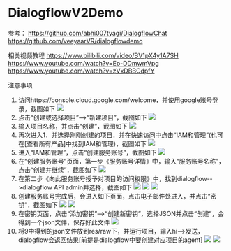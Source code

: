 # DialogflowV2Demo
参考：
https://github.com/abhi007tyagi/DialogflowChat
https://github.com/veeyaarVR/dialogflowdemo

相关视频教程
https://www.bilibili.com/video/BV1pX4y1A7SH
https://www.youtube.com/watch?v=Eo-DDmwmVpg
https://www.youtube.com/watch?v=zVxDBBCdpfY

注意事项
1. 访问https://console.cloud.google.com/welcome，并使用google账号登录，截图如下
   ![](../images/1.png)
2. 点击“创建或选择项目”-->“新建项目”，截图如下
   ![](../images/2.png)
3. 输入项目名称，并点击“创建”，截图如下
   ![](../images/3.png)
4. 再次进入1，并选择刚刚创建的项目，并在快速访问中点击“IAM和管理”(也可在[查看所有产品]中找到IAM和管理)，截图如下
   ![](../images/4.png)
5. 进入“IAM和管理”，点击“创建服务账号”，截图如下
   ![](../images/5.png)
6. 在“创建服务账号”页面，第一步《服务账号详情》中，输入“服务账号名称”，点击“创建并继续”，截图如下
   ![](../images/6.png)
7. 在第二步《向此服务账号授予对项目的访问权限》中，找到dialogflow-->dialogflow API admin并选择，截图如下
   ![](../images/7.0.png)
   ![](../images/7.1.png)
   ![](../images/7.2.png)
8. 创建服务账号完成后，会进入如下页面，点击电子邮件处进入，并点击“密钥”，截图如下
   ![](../images/8.0.png)
   ![](../images/8.1.png)
9. 在密钥页面，点击“添加密钥”-->“创建新密钥”，选择JSON并点击“创建”，会得到一个json文件，保存好此文件
   ![](../images/9.png)
10. 将9中得到的json文件放到res/raw下，并运行项目，输入hi-->发送，dialogflow会返回结果[前提是dialogflow中要创建对应项目的agent]
    ![](../images/10.png)
    ![](../images/11.png)